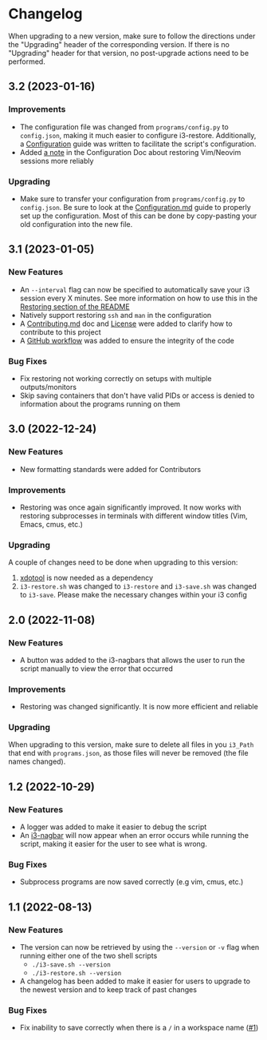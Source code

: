 # Changelog
When upgrading to a new version, make sure to follow the directions under the "Upgrading" header of the corresponding version.
If there is no "Upgrading" header for that version, no post-upgrade actions need to be performed.


## 3.2 (2023-01-16)

### Improvements
- The configuration file was changed from `programs/config.py` to `config.json`, making it much easier to configure i3-restore.
Additionally, a [Configuration](CONFIGURATION.md) guide was written to facilitate the script's configuration.
- Added [a note](CONFIGURATION.md#restoring-vim-and-neovim-sessions) in the Configuration Doc about restoring Vim/Neovim sessions
more reliably

### Upgrading
- Make sure to transfer your configuration from `programs/config.py` to `config.json`. Be sure to look at the
[Configuration.md](CONFIGURATION.md) guide to properly set up the configuration. Most of this can be done by copy-pasting your
old configuration into the new file.


## 3.1 (2023-01-05)

### New Features
- An `--interval` flag can now be specified to automatically save your i3 session every X minutes. See more information on
how to use this in the [Restoring section of the README](README.md#restoring)
- Natively support restoring `ssh` and `man` in the configuration
- A [Contributing.md](CONTRIBUTING.md) doc and [License](LICENSE) were added to clarify how to contribute to this project
- A [GitHub workflow](.github/workflows/lint-format.yml) was added to ensure the integrity of the code

### Bug Fixes
- Fix restoring not working correctly on setups with multiple outputs/monitors
- Skip saving containers that don't have valid PIDs or access is denied to information about the programs running on them


## 3.0 (2022-12-24)

### New Features
- New formatting standards were added for Contributors

### Improvements
- Restoring was once again significantly improved. It now works with restoring subprocesses in
terminals with different window titles (Vim, Emacs, cmus, etc.)

### Upgrading
A couple of changes need to be done when upgrading to this version:
1. [xdotool](https://github.com/jordansissel/xdotool) is now needed as a dependency
2. `i3-restore.sh` was changed to `i3-restore` and `i3-save.sh` was changed to `i3-save`. Please
make the necessary changes within your i3 config


## 2.0 (2022-11-08)

### New Features
- A button was added to the i3-nagbars that allows the user to run the script manually to view the error that occurred

### Improvements
- Restoring was changed significantly. It is now more efficient and reliable

### Upgrading
When upgrading to this version, make sure to delete all files in you `i3_Path` that end with `programs.json`, as those files
will never be removed (the file names changed).


## 1.2 (2022-10-29)

### New Features
- A logger was added to make it easier to debug the script
- An [i3-nagbar](https://man.archlinux.org/man/community/i3-wm/i3-nagbar.1.en) will now appear when an error occurs while
running the script, making it easier for the user to see what is wrong.

### Bug Fixes
- Subprocess programs are now saved correctly (e.g vim, cmus, etc.)


## 1.1 (2022-08-13)

### New Features
- The version can now be retrieved by using the `--version` or `-v` flag when running either one of the two shell scripts
  - `./i3-save.sh --version`
  - `./i3-restore.sh --version`
- A changelog has been added to make it easier for users to upgrade to the newest version and to keep track of past changes

### Bug Fixes
- Fix inability to save correctly when there is a `/` in a workspace name ([#1](https://github.com/jdholtz/i3-restore/issues/1))

